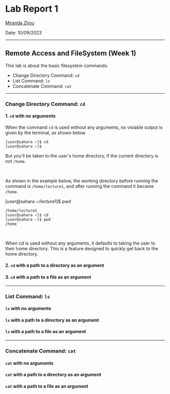 # Lab Report 1 
[Miranda Zhou](https://github.com/Miranda-Y-Zhou)

Date: 10/09/2023

---

## Remote Access and FileSystem (Week 1)
This lab is about the basic filesystem commands:

* Change Directory Command: `cd`
* List Command: `ls`
* Concatenate Command: `cat`

---

### Change Directory Command: `cd`

#### 1. `cd` with no arguments

When the command `cd` is used without any arguments, no visiable output is given by the terminal, as shown below.

```
[user@sahara ~]$ cd 
[user@sahara ~]$
```

But you'll be taken to the user's home directory, if the current directory is not `/home`. 

&nbsp;

As shown in the example below, the working directory before running the command is `/home/lecture1`, and after running the command it became `/home`.

[user@sahara ~/lecture1]$ pwd

```
/home/lecture1
[user@sahara ~]$ cd 
[user@sahara ~]$ pwd
/home
```

&nbsp;

When cd is used without any arguments, it defaults to taking the user to their home directory. This is a feature designed to quickly get back to the home directory.

#### 2. `cd` with a path to a directory as an argument

#### 3. `cd` with a path to a file as an argument

---

### List Command: `ls`

#### `ls` with no arguments

#### `ls` with a path to a directory as an argument

#### `ls` with a path to a file as an argument

---

### Concatenate Command: `cat`

#### `cat` with no arguments

#### `cat` with a path to a directory as an argument

#### `cat` with a path to a file as an argument


